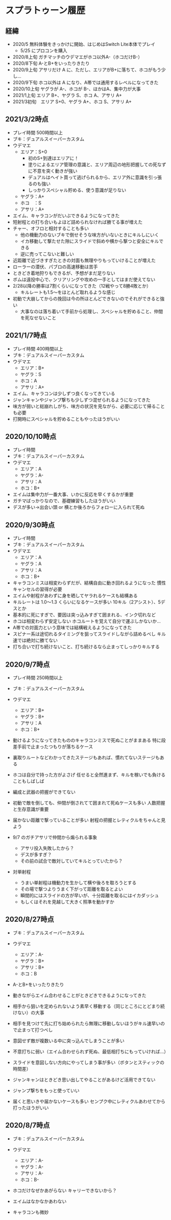 # スプラトゥーン履歴

## 経緯

- 2020/5 無料体験をきっかけに開始、はじめはSwitch Lite本体でプレイ
   - 5/25 にプロコンを購入
- 2020/8上旬 ガチマッチのウデマエがホコ以外A-（ホコだけB-）
- 2020/8下旬 A-とB+をいったりきたり
- 2020/9上旬 アサリだけ A に、ただし、エリアがB+に落ちて、ホコがもう少し…
- 2020/9下旬 ホコ以外は A になり、A帯では通用するレベルになってきた
- 2020/10上旬 ヤグラが A-、ホコが B-、ほかはA、集中力が大事
- 2021/1上旬 エリア B+、ヤグラ S、ホコ A、アサリ A+
- 2021/3初旬　エリア S+0、ヤグラ A+、ホコ S、アサリ A+

## 2021/3/2時点
- プレイ時間 500時間以上
- ブキ：デュアルスイーパーカスタム
- ウデマエ
  - エリア：S+0
    - 初のS+到達はエリアに！
    - 塗りによるエリア管理の意識と、エリア周辺の地形把握しての死なずに不意を突く動きが強い
    - デュアルはヘイト買って逃げられるから、エリア外に意識を引っ張るのも強い
    - しっかりスペシャル貯める、使う意識が足りない
  - ヤグラ：A+
  - ホコ　：S
  - アサリ：A+
- エイム、キャラコンがだいぶできるようになってきた
- 短射程との打ち合いもよほど詰められなければ勝てる事が増えた
- チャー、オフロと相対することも多い
  - 他の機動力のないブキで倒せそうな味方がいないときにキルしにいく
  - イカ移動して撃たせた隙にスライドで斜めや横から撃つと安全にキルできる
  - 逆に売ってこないと難しい
- 近距離で近づきすぎたときの対面も無理やりもっていけることが増えた
- ローラーの潜伏、パブロの高速移動は苦手
- ときどき着地狩りもできるが、予想がまだ足りない
- ボムは遠投中心で、クリアリングや攻めの一手としてはまだ使えてない
- 2/28以降の勝率は7割くらいになってきた（12戦やって8勝4敗とか）
  - キルレートも1.5～をほとんど取れるような感じ
- 初動で大崩してからの挽回は今の所ほとんどできないのでそれができると強い
  - 大事なのは落ち着いて手前から処理し、スペシャルを貯めること、仲間を死なせないこと


## 2021/1/7時点
- プレイ時間 400時間以上
- ブキ：デュアルスイーパーカスタム
- ウデマエ
  - エリア：B+
  - ヤグラ：S
  - ホコ：A
  - アサリ：A+
- エイム、キャラコンは少しずつ良くなってきている
- ジャンキャンやジャンプ撃ちも少しずつ混ぜられるようになってきた
- 味方が弱いと総崩れしがち、味方の状況を見ながら、必要に応じて帰ることも必要
- 打開時にスペシャルを貯めることもやったほうがいい

## 2020/10/10時点
- プレイ時間
- ブキ：デュアルスイーパーカスタム
- ウデマエ
  - エリア：A
  - ヤグラ：A-
  - アサリ：A
  - ホコ：B+
- エイムは集中力が一番大事、いかに反応を早くするかが重要
- ガチマばっかりなので、基礎練習もしたほうがいい
- デスが多い→出会い頭 or 横とか後ろからフォローに入られて死ぬ

## 2020/9/30時点
- プレイ時間
- ブキ：デュアルスイーパーカスタム
- ウデマエ
  - エリア：A
  - ヤグラ：A
  - アサリ：A
  - ホコ：B+
- キャラコンミスは相変わらずだが、結構自由に動き回れるようになった
  慣性キャンセルの習得が必要
- エイムや射程があわずに身を晒してヤラれるケースも結構ある
- キルレートは 1.0～1.3 くらいになるケースが多い
  10キル（2アシスト）、5デスとか
- 基本的に死にすぎで、要因は突っ込みすぎて囲まれる、インク切れなど
- ホコは相変わらず安定しない
  ホコルートを覚えて自分で運ぶしかないか…
- A帯での対面力という意味では結構戦えるようになってきた
- スピナー系は途切れるタイミングを狙ってスライドしながら詰めるべし
  キル速では絶対に勝てない
- 打ち合いで打ち続けないこと、打ち続けるなら止まってしっかりキルする


## 2020/9/7時点

- プレイ時間 250時間以上
- ブキ：デュアルスイーパーカスタム
- ウデマエ
  - エリア：B+
  - ヤグラ：B+
  - アサリ：A
  - ホコ：B+

- 動けるようになってきたもののキャラコンミスで死ぬことがままある
  特に段差手前で止まったつもりが落ちるケース
- 裏取りルートなどわかってきたステージもあれば、慣れてないステージもある
- ホコは自分で持った方がよさげ
  任せると全然進まず、キルを稼いでも負けることもしばしば
- 編成と武器の把握ができてない
- 初動で敵を倒しても、仲間が倒されてて囲まれて死ぬケースも多い
  人数把握と生存意識が重要
- 届かない距離で撃っていることが多い
  射程の把握とレティクルをちゃんと見よう

- 9/7 のガチアサリで仲間から煽られる事象
   - アサリ投入失敗したから？
   - デスが多すぎ？
   - その前の試合で敵対していてキルとっていたから？

- 対単射程
   - うまい単射程は機動力を生かして横や後ろを取ろうとする
   - その場で撃つよりうまく下がって距離を取るとよい
   - 瞬間的にはスライドの方が早いが、十分距離を取るにはイカダッシュ
   - もしくはそれを見越して大きく照準を動かすか

## 2020/8/27時点

- ブキ：デュアルスイーパーカスタム
- ウデマエ
  - エリア：A-
  - ヤグラ：B+
  - アサリ：B+
  - ホコ：B

- A-とB+をいったりきたり
- 動きながらエイム合わせることがときどきできるようになってきた
- 相手から狙いを定められないよう素早く移動する（同じところにとどまり続けない）の大事
- 相手を見つけて先に打ち始められたら無理に移動しないほうがキル速早いので止まって打つべし
- 意図せず敵が複数いる中に突っ込んでしまうことが多い
- 不意打ちに弱い（エイム合わせられず死ぬ、最低相打ちにもっていければ…）
- スライドを意図しない方向にやってしまう事が多い（ボタンとスティックの時間差）
- ジャンキャンはときどき思い出してやることがあるけど活用できてない
- ジャンプ撃ちをもっと使っていい
- 届くと思いきや届かないケースも多い センプク中にレティクルあわせてから打ったほうがいい

## 2020/8/7時点

- ブキ：デュアルスイーパーカスタム
- ウデマエ
  - エリア：A-
  - ヤグラ：A-
  - アサリ：A-
  - ホコ：B-

- ホコだけなぜかあがらない
  キャリーできないから？

- エイムはなかなかあわない

- キャラコンも微妙

